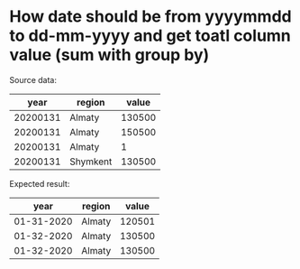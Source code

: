# How date should be from yyyymmdd to dd-mm-yyyy and get toatl column value (sum with group by)

Source data:

| year     | region   | value  |  
|----------|----------|--------|  
| 20200131 | Almaty   | 130500 |  
| 20200131 | Almaty   | 150500 |  
| 20200131 | Almaty   | 1      | 
| 20200131 | Shymkent | 130500 |
 
Expected result:

|year|region|value| 
|----|------|-----|
|01-31-2020|Almaty| 120501|  
|01-32-2020| Almaty| 130500|
|01-32-2020|Almaty| 130500|

